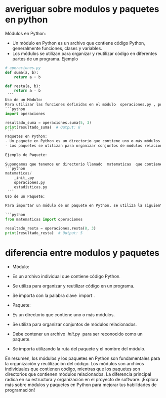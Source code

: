 # averiguar sobre modulos y paquetes en python
Módulos en Python: 
- Un módulo en Python es un archivo que contiene código Python, generalmente funciones, clases y variables.
- Los módulos se utilizan para organizar y reutilizar código en diferentes partes de un programa.
Ejemplo 
```python
# operaciones.py
def suma(a, b):
    return a + b

def resta(a, b):
    return a - b
 ```
Uso de un Módulo:
Para utilizar las funciones definidas en el módulo  operaciones.py , podemos importarlo en otro archivo de la siguiente manera:
```python
import operaciones

resultado_suma = operaciones.suma(5, 3)
print(resultado_suma)  # Output: 8
 ```
Paquetes en Python:
- Un paquete en Python es un directorio que contiene uno o más módulos.
- Los paquetes se utilizan para organizar conjuntos de módulos relacionados en una estructura jerárquica.
 
Ejemplo de Paquete:
 
Supongamos que tenemos un directorio llamado  matematicas  que contiene los módulos  operaciones.py  y  estadisticas.py , junto con un archivo especial  _init_.py  que indica que es un paquete.
```python
matematicas/
    _init_.py
    operaciones.py
    estadisticas.py
 ```
Uso de un Paquete:
 
Para importar un módulo de un paquete en Python, se utiliza la siguiente sintaxis:
 
```python
from matematicas import operaciones

resultado_resta = operaciones.resta(8, 3)
print(resultado_resta)  # Output: 5
```
# diferencia entre modulos y paquetes
- Módulo:
 
- Es un archivo individual que contiene código Python.
- Se utiliza para organizar y reutilizar código en un programa.
- Se importa con la palabra clave  import .
  
- Paquete:
 
- Es un directorio que contiene uno o más módulos.
- Se utiliza para organizar conjuntos de módulos relacionados.
- Debe contener un archivo  _init_.py  para ser reconocido como un paquete.
- Se importa utilizando la ruta del paquete y el nombre del módulo.
 
En resumen, los módulos y los paquetes en Python son fundamentales para la organización y reutilización del código. Los módulos son archivos individuales que contienen código, mientras que los paquetes son directorios que contienen módulos relacionados. La diferencia principal radica en su estructura y organización en el proyecto de software. ¡Explora más sobre módulos y paquetes en Python para mejorar tus habilidades de programación!